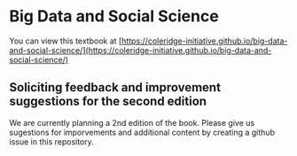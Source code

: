 # Big Data and Social Science 

You can view this textbook at [https://coleridge-initiative.github.io/big-data-and-social-science/](https://coleridge-initiative.github.io/big-data-and-social-science/)

## Soliciting feedback and improvement suggestions for the second edition

We are currently planning a 2nd edition of the book. Please give us sugestions for imporvements and additional content by creating a github issue in this repository.
